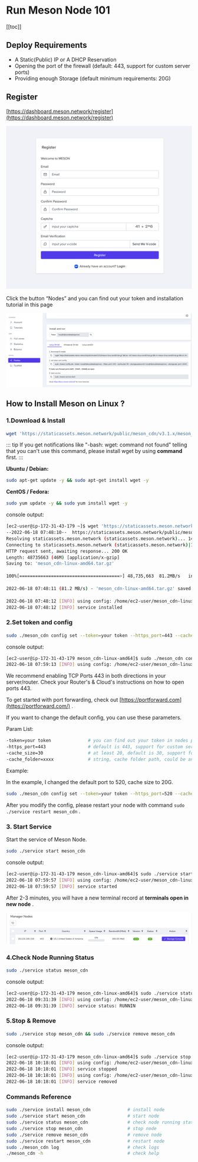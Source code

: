 # Run Meson Node 101

[[toc]]

## Deploy Requirements

- A Static(Public) IP or A DHCP Reservation
- Opening the port of the firewall (default: 443, support for custom server ports)
- Providing enough Storage (default minimum requirements: 20G)

## Register

[https://dashboard.meson.network/register](https://dashboard.meson.network/register)

![](./images/run-meson-node-01.png)

Click the button “Nodes” and you can find out your token and installation tutorial in this page

![](./images/run-meson-node-02.png)

## How to Install Meson on **Linux ?**

### 1.Download & Install

```bash
wget 'https://staticassets.meson.network/public/meson_cdn/v3.1.x/meson_cdn-linux-amd64.tar.gz' && tar -zxf meson_cdn-linux-amd64.tar.gz && rm -f meson_cdn-linux-amd64.tar.gz && cd ./meson_cdn-linux-amd64 && sudo ./service install meson_cdn
```

::: tip
If you get notifications like "-bash: wget: command not found" telling that you can't use this command, please install wget by using **command** first.
:::

**Ubuntu / Debian:** 

```bash
sudo apt-get update -y && sudo apt-get install wget -y
```

**CentOS / Fedora:**

```bash
sudo yum update -y && sudo yum install wget -y
```

console output:

```bash
[ec2-user@ip-172-31-43-179 ~]$ wget 'https://staticassets.meson.network/public/meson_cdn/v3.1.x/meson_cdn-linux-amd64.tar.gz' && tar -zxf meson_cdn-linux-amd64.tar.gz && rm -f meson_cdn-linux-amd64.tar.gz && cd ./meson_cdn-linux-amd64 && sudo ./service install meson_cdn
--2022-06-18 07:48:10--  https://staticassets.meson.network/public/meson_cdn/v3.1.x/meson_cdn-linux-amd64.tar.gz
Resolving staticassets.meson.network (staticassets.meson.network)... 143.244.60.109
Connecting to staticassets.meson.network (staticassets.meson.network)|143.244.60.109|:443... connected.
HTTP request sent, awaiting response... 200 OK
Length: 48735663 (46M) [application/x-gzip]
Saving to: 'meson_cdn-linux-amd64.tar.gz'

100%[======================================>] 48,735,663  81.2MB/s   in 0.6s   

2022-06-18 07:48:11 (81.2 MB/s) - 'meson_cdn-linux-amd64.tar.gz' saved [48735663/48735663]

2022-06-18 07:48:12 [INFO] using config: /home/ec2-user/meson_cdn-linux-amd64/configs/default.toml
2022-06-18 07:48:12 [INFO] service installed
```

### 2.Set token and config

```bash
sudo ./meson_cdn config set --token=your token --https_port=443 --cache.size=30
```

console output:

```bash
[ec2-user@ip-172-31-43-179 meson_cdn-linux-amd64]$ sudo ./meson_cdn config set --token=your token --https_port=443
2022-06-18 07:59:13 [INFO] using config: /home/ec2-user/meson_cdn-linux-amd64/configs/default.toml
```

We recommend enabling TCP Ports 443  in both directions in your server/router. Check your Router's & Cloud's  instructions on how to open ports 443.

To get started with port forwarding, check out [https://portforward.com](https://portforward.com/) .

If you want to change the default config, you can use these parameters.

Param List:

```bash
-token=your token              # you can find out your token in nodes page
-https_port=443                # default is 443, support for custom server ports
-cache_size=30                 # at least 20, default is 30, support for custom server ports
-cache_folder=xxxx             # string, cache folder path, could be an absolute path
```

Example:

In the example, I changed the default port to 520, cache size to 20G.

```bash
sudo ./meson_cdn config set --token=your token --https_port=520 --cache.size=20 && sudo ./service restart meson_cdn
```

After you modify the config, please restart your node with command  `sudo ./service restart meson_cdn` .

### 3. Start Service

Start the service of Meson Node.

```bash
sudo ./service start meson_cdn
```

console output:

```bash
[ec2-user@ip-172-31-43-179 meson_cdn-linux-amd64]$ sudo ./service start meson_cdn
2022-06-18 07:59:57 [INFO] using config: /home/ec2-user/meson_cdn-linux-amd64/configs/default.toml
2022-06-18 07:59:57 [INFO] service started
```

After 2-3 minutes, you will have a new terminal record at **terminals open in new node** .

![](./images/run-meson-node-03.png)

### 4.Check Node Running Status

```bash
sudo ./service status meson_cdn
```

console output:

```bash
[ec2-user@ip-172-31-43-179 meson_cdn-linux-amd64]$ sudo ./service status meson_cdn
2022-06-18 09:31:39 [INFO] using config: /home/ec2-user/meson_cdn-linux-amd64/configs/default.toml
2022-06-18 09:31:39 [INFO] service status: RUNNIN
```

### 5.Stop & Remove

```bash
sudo ./service stop meson_cdn && sudo ./service remove meson_cdn
```

console output:

```bash
[ec2-user@ip-172-31-43-179 meson_cdn-linux-amd64]$ sudo ./service stop meson_cdn && sudo ./service remove meson_cdn
2022-06-18 10:18:01 [INFO] using config: /home/ec2-user/meson_cdn-linux-amd64/configs/default.toml
2022-06-18 10:18:01 [INFO] service stopped
2022-06-18 10:18:01 [INFO] using config: /home/ec2-user/meson_cdn-linux-amd64/configs/default.toml
2022-06-18 10:18:01 [INFO] service removed
```

### Commands Reference

```bash
sudo ./service install meson_cdn              # install node
sudo ./service start meson_cdn                # start node
sudo ./service status meson_cdn               # check node running status
sudo ./service stop meson_cdn                 # stop node
sudo ./service remove meson_cdn               # remove node
sudo ./service restart meson_cdn              # restart node
sudo ./meson_cdn log                          # check logs
./meson_cdn -h                                # check help
```